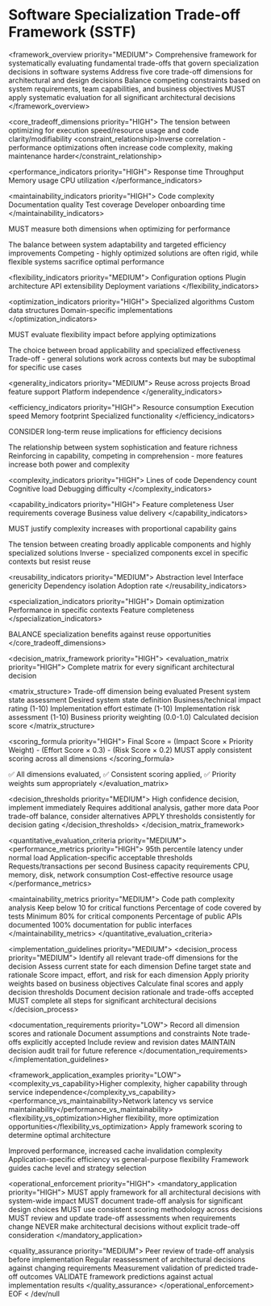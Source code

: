 # Software Specialization Trade-off Framework (SSTF)

<framework_overview priority="MEDIUM">
<definition>Comprehensive framework for systematically evaluating fundamental trade-offs that govern specialization decisions in software systems</definition>
<purpose>Address five core trade-off dimensions for architectural and design decisions</purpose>
<scope>Balance competing constraints based on system requirements, team capabilities, and business objectives</scope>
<enforcement>MUST apply systematic evaluation for all significant architectural decisions</enforcement>
</framework_overview>

<core_tradeoff_dimensions priority="HIGH">
<dimension name="performance_vs_maintainability" priority="HIGH" order="1">
  <definition>The tension between optimizing for execution speed/resource usage and code clarity/modifiability</definition>
  <constraint_relationship>Inverse correlation - performance optimizations often increase code complexity, making maintenance harder</constraint_relationship>
  
  <performance_indicators priority="HIGH">
    <indicator>Response time</indicator>
    <indicator>Throughput</indicator>
    <indicator>Memory usage</indicator>
    <indicator>CPU utilization</indicator>
  </performance_indicators>
  
  <maintainability_indicators priority="HIGH">
    <indicator>Code complexity</indicator>
    <indicator>Documentation quality</indicator>
    <indicator>Test coverage</indicator>
    <indicator>Developer onboarding time</indicator>
  </maintainability_indicators>
  
  <enforcement>MUST measure both dimensions when optimizing for performance</enforcement>
</dimension>

<dimension name="flexibility_vs_optimization" priority="HIGH" order="2">
  <definition>The balance between system adaptability and targeted efficiency improvements</definition>
  <constraint_relationship>Competing - highly optimized solutions are often rigid, while flexible systems sacrifice optimal performance</constraint_relationship>
  
  <flexibility_indicators priority="MEDIUM">
    <indicator>Configuration options</indicator>
    <indicator>Plugin architecture</indicator>
    <indicator>API extensibility</indicator>
    <indicator>Deployment variations</indicator>
  </flexibility_indicators>
  
  <optimization_indicators priority="HIGH">
    <indicator>Specialized algorithms</indicator>
    <indicator>Custom data structures</indicator>
    <indicator>Domain-specific implementations</indicator>
  </optimization_indicators>
  
  <enforcement>MUST evaluate flexibility impact before applying optimizations</enforcement>
</dimension>

<dimension name="generality_vs_efficiency" priority="MEDIUM" order="3">
  <definition>The choice between broad applicability and specialized effectiveness</definition>
  <constraint_relationship>Trade-off - general solutions work across contexts but may be suboptimal for specific use cases</constraint_relationship>
  
  <generality_indicators priority="MEDIUM">
    <indicator>Reuse across projects</indicator>
    <indicator>Broad feature support</indicator>
    <indicator>Platform independence</indicator>
  </generality_indicators>
  
  <efficiency_indicators priority="HIGH">
    <indicator>Resource consumption</indicator>
    <indicator>Execution speed</indicator>
    <indicator>Memory footprint</indicator>
    <indicator>Specialized functionality</indicator>
  </efficiency_indicators>
  
  <enforcement>CONSIDER long-term reuse implications for efficiency decisions</enforcement>
</dimension>

<dimension name="complexity_vs_capability" priority="HIGH" order="4">
  <definition>The relationship between system sophistication and feature richness</definition>
  <constraint_relationship>Reinforcing in capability, competing in comprehension - more features increase both power and complexity</constraint_relationship>
  
  <complexity_indicators priority="HIGH">
    <indicator>Lines of code</indicator>
    <indicator>Dependency count</indicator>
    <indicator>Cognitive load</indicator>
    <indicator>Debugging difficulty</indicator>
  </complexity_indicators>
  
  <capability_indicators priority="HIGH">
    <indicator>Feature completeness</indicator>
    <indicator>User requirements coverage</indicator>
    <indicator>Business value delivery</indicator>
  </capability_indicators>
  
  <enforcement>MUST justify complexity increases with proportional capability gains</enforcement>
</dimension>

<dimension name="reusability_vs_specialization" priority="MEDIUM" order="5">
  <definition>The tension between creating broadly applicable components and highly specialized solutions</definition>
  <constraint_relationship>Inverse - specialized components excel in specific contexts but resist reuse</constraint_relationship>
  
  <reusability_indicators priority="MEDIUM">
    <indicator>Abstraction level</indicator>
    <indicator>Interface genericity</indicator>
    <indicator>Dependency isolation</indicator>
    <indicator>Adoption rate</indicator>
  </reusability_indicators>
  
  <specialization_indicators priority="HIGH">
    <indicator>Domain optimization</indicator>
    <indicator>Performance in specific contexts</indicator>
    <indicator>Feature completeness</indicator>
  </specialization_indicators>
  
  <enforcement>BALANCE specialization benefits against reuse opportunities</enforcement>
</dimension>
</core_tradeoff_dimensions>

<decision_matrix_framework priority="HIGH">
<evaluation_matrix priority="HIGH">
  <instruction>Complete matrix for every significant architectural decision</instruction>
  
  <matrix_structure>
    <column name="dimension">Trade-off dimension being evaluated</column>
    <column name="current_state">Present system state assessment</column>
    <column name="target_state">Desired system state definition</column>
    <column name="impact_score">Business/technical impact rating (1-10)</column>
    <column name="effort_score">Implementation effort estimate (1-10)</column>
    <column name="risk_score">Implementation risk assessment (1-10)</column>
    <column name="priority_weight">Business priority weighting (0.0-1.0)</column>
    <column name="final_score">Calculated decision score</column>
  </matrix_structure>
  
  <scoring_formula priority="HIGH">
    <calculation>Final Score = (Impact Score × Priority Weight) - (Effort Score × 0.3) - (Risk Score × 0.2)</calculation>
    <enforcement>MUST apply consistent scoring across all dimensions</enforcement>
  </scoring_formula>
  
  <validation>✅ All dimensions evaluated, ✅ Consistent scoring applied, ✅ Priority weights sum appropriately</validation>
</evaluation_matrix>

<decision_thresholds priority="MEDIUM">
  <threshold level="proceed" score=">6.0">High confidence decision, implement immediately</threshold>
  <threshold level="investigate" score="3.0-6.0">Requires additional analysis, gather more data</threshold>
  <threshold level="reject" score="<3.0">Poor trade-off balance, consider alternatives</threshold>
  <enforcement>APPLY thresholds consistently for decision gating</enforcement>
</decision_thresholds>
</decision_matrix_framework>

<quantitative_evaluation_criteria priority="MEDIUM">
<performance_metrics priority="HIGH">
  <metric name="response_time" priority="HIGH">
    <measurement>95th percentile latency under normal load</measurement>
    <target>Application-specific acceptable thresholds</target>
  </metric>
  <metric name="throughput" priority="HIGH">
    <measurement>Requests/transactions per second</measurement>
    <target>Business capacity requirements</target>
  </metric>
  <metric name="resource_utilization" priority="MEDIUM">
    <measurement>CPU, memory, disk, network consumption</measurement>
    <target>Cost-effective resource usage</target>
  </metric>
</performance_metrics>

<maintainability_metrics priority="MEDIUM">
  <metric name="cyclomatic_complexity" priority="HIGH">
    <measurement>Code path complexity analysis</measurement>
    <target>Keep below 10 for critical functions</target>
  </metric>
  <metric name="test_coverage" priority="HIGH">
    <measurement>Percentage of code covered by tests</measurement>
    <target>Minimum 80% for critical components</target>
  </metric>
  <metric name="documentation_coverage" priority="MEDIUM">
    <measurement>Percentage of public APIs documented</measurement>
    <target>100% documentation for public interfaces</target>
  </metric>
</maintainability_metrics>
</quantitative_evaluation_criteria>

<implementation_guidelines priority="MEDIUM">
<decision_process priority="MEDIUM">
  <step order="1">Identify all relevant trade-off dimensions for the decision</step>
  <step order="2">Assess current state for each dimension</step>
  <step order="3">Define target state and rationale</step>
  <step order="4">Score impact, effort, and risk for each dimension</step>
  <step order="5">Apply priority weights based on business objectives</step>
  <step order="6">Calculate final scores and apply decision thresholds</step>
  <step order="7">Document decision rationale and trade-offs accepted</step>
  <enforcement>MUST complete all steps for significant architectural decisions</enforcement>
</decision_process>

<documentation_requirements priority="LOW">
  <requirement>Record all dimension scores and rationale</requirement>
  <requirement>Document assumptions and constraints</requirement>
  <requirement>Note trade-offs explicitly accepted</requirement>
  <requirement>Include review and revision dates</requirement>
  <enforcement>MAINTAIN decision audit trail for future reference</enforcement>
</documentation_requirements>
</implementation_guidelines>

<framework_application_examples priority="LOW">
<example name="microservices_vs_monolith" priority="LOW">
  <complexity_vs_capability>Higher complexity, higher capability through service independence</complexity_vs_capability>
  <performance_vs_maintainability>Network latency vs service maintainability</performance_vs_maintainability>
  <flexibility_vs_optimization>Higher flexibility, more optimization opportunities</flexibility_vs_optimization>
  <outcome>Apply framework scoring to determine optimal architecture</outcome>
</example>

<example name="caching_strategy" priority="LOW">
  <performance_vs_maintainability>Improved performance, increased cache invalidation complexity</performance_vs_maintainability>
  <generality_vs_efficiency>Application-specific efficiency vs general-purpose flexibility</generality_vs_efficiency>
  <outcome>Framework guides cache level and strategy selection</outcome>
</example>
</framework_application_examples>

<operational_enforcement priority="HIGH">
<mandatory_application priority="HIGH">
  <requirement>MUST apply framework for all architectural decisions with system-wide impact</requirement>
  <requirement>MUST document trade-off analysis for significant design choices</requirement>
  <requirement>MUST use consistent scoring methodology across decisions</requirement>
  <requirement>MUST review and update trade-off assessments when requirements change</requirement>
  <requirement>NEVER make architectural decisions without explicit trade-off consideration</requirement>
</mandatory_application>

<quality_assurance priority="MEDIUM">
  <practice>Peer review of trade-off analysis before implementation</practice>
  <practice>Regular reassessment of architectural decisions against changing requirements</practice>
  <practice>Measurement validation of predicted trade-off outcomes</practice>
  <enforcement>VALIDATE framework predictions against actual implementation results</enforcement>
</quality_assurance>
</operational_enforcement>
EOF < /dev/null